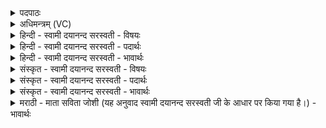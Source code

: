 <details><summary>पदपाठः</summary>

अति॑। निहः॑। अति॑। स्रिधः॑। अति॑। अचि॑त्तिम्। अति॑। अरा॑तिम्। अ॒ग्ने॒। विश्वा॑। हि। अ॒ग्ने॒। दु॒रि॒तेति॑ दुःऽइ॒ता। सह॑स्व। अथ॑। अ॒स्मभ्य॑म्। स॒हवी॑रा॒मिति॑ स॒हऽवी॑राम्। र॒यिम्। दाः॒। ६।
</details>

<details><summary>अधिमन्त्रम् (VC)</summary>

- अग्निर्देवता
- अग्निर्ऋषिः
- भुरिग्बृहती
- मध्यमः
</details>

<details><summary>हिन्दी - स्वामी दयानन्द सरस्वती - विषयः</summary>

फिर उसी विषय को अगले मन्त्र में कहा है ॥
</details>

<details><summary>हिन्दी - स्वामी दयानन्द सरस्वती - पदार्थः</summary>

पदार्थान्वयभाषाः -  हे (अग्ने) तेजस्वि सभापते ! आप (अति, निहः) निश्चय करके असत्य को छोड़नेवाले होते हुए (स्रिधः) दुष्टाचारियों को (अति, सहस्व) अधिक सहन कीजिये (अचित्तिम्) अज्ञान का (अति) अतिक्रमण कर (अरातिम्) दान के निषेध को सहन कीजिये। हे (अग्ने) दृढ़ विद्यावाले तेजस्वि विद्वन् ! आप (हि) ही (विश्वा) सब (दुरिता) दुष्ट आचरणों को (अति) अधिक सहन कीजिये (अथ) इस के पश्चात् (अस्मभ्यम्) हमारे लिये (सहवीराम्) वीरपुरुषों से युक्त सेना और (रयिम्) धन को (दाः) दीजिये ॥६ ॥
</details>

<details><summary>हिन्दी - स्वामी दयानन्द सरस्वती - भावार्थः</summary>

भावार्थभाषाः -  जो दुष्ट आचारों के त्यागी कुत्सित जनों के रोकनेवाले अज्ञान तथा अदान को पृथक् करते और दुर्व्यसनों से पृथक् हुए, सुख-दुःख के सहने और वीरपुरुषों की सेना से प्रीति करनेवाले गुणों के अनुकूल जनों का ठीक सत्कार करते हुए न्याय से राज्य पालें, वे सदा सुखी होवें ॥६ ॥
</details>

<details><summary>संस्कृत - स्वामी दयानन्द सरस्वती - विषयः</summary>

पुनस्तमेव विषयमाह ॥
</details>

<details><summary>संस्कृत - स्वामी दयानन्द सरस्वती - पदार्थः</summary>

पदार्थान्वयभाषाः -  हे अग्ने ! त्वमति निहः सन् स्रिधोऽति सहस्व, अचित्तिमत्यरातिं सहस्व। हे अग्ने ! त्वं हि विश्वा दुरिताऽतिसहस्व, अथाऽस्मभ्यं सहवीरां रयिं च दाः ॥६ ॥
</details>

<details><summary>संस्कृत - स्वामी दयानन्द सरस्वती - भावार्थः</summary>

भावार्थभाषाः -  ये दुष्टाचारत्यागिनः कुत्सितानां निरोधका अज्ञानमदानं च पृथक् कुर्वाणा दुर्व्यसनेभ्यः पृथग्भूताः सुखदुःखयोः सोढारो वीरसेनाप्रिया यथागुणानां जनानां योग्यं सत्कारं कुर्वन्तः सन्तो न्यायेन राज्यं पालयेयुस्ते सदा सुखिनो भवेयुरिति ॥६ ॥
</details>

<details><summary>मराठी - माता सविता जोशी (यह अनुवाद स्वामी दयानन्द सरस्वती जी के आधार पर किया गया है।) - भावार्थः</summary>

भावार्थभाषाः -  जे (राजे) दुष्ट आचरणाचा त्याग करतात, नीच लोकांना रोखतात, अज्ञान व कृपणता दूर करतात, दुर्व्यसनांना तिलांजली देतात, सुख-दुःख सहन करतात, वीर पुरुषांच्या सेनेबाबत प्रेम बाळगणाऱ्या लोकांचा सत्कार करतात व न्यायाने राज्यपालन करतात, ते नेहमी सुखी राहतात.
</details>